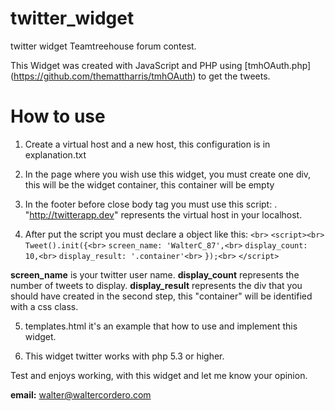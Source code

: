 twitter_widget
==============

twitter widget Teamtreehouse forum contest.

This Widget was created with JavaScript and PHP using [tmhOAuth.php] (https://github.com/themattharris/tmhOAuth) to get the tweets.

How to use
==============

1. Create a virtual host and a new host, this configuration is in explanation.txt

2. In the page where you wish use this widget, you must create one div, this will be the widget container, this container will be empty

3. In the footer before close body tag you must use this script: <script src="http://twitterapp.dev/widget_twitter.js"></script>. "http://twitterapp.dev" represents the virtual host in your localhost.

4. After put the script you must declare a object like this: `<br>`
      `<script><br>`
      	`Tweet().init({<br>`
      		`screen_name: 'WalterC_87',<br>`
      		`display_count: 10,<br>`
      		`display_result: '.container'<br>`
      	`});<br>`
      `</script>`
  
  **screen_name** is your twitter user name.
  **display_count** represents the number of tweets to display.
  **display_result** represents the div that you should have created in the second step, this "container" will be identified with a css class.

5. templates.html it's an example that how to use and implement this widget.

6. This widget twitter works with php 5.3 or higher.


Test and enjoys working, with this widget and let me know your opinion.

**email:** walter@waltercordero.com 
